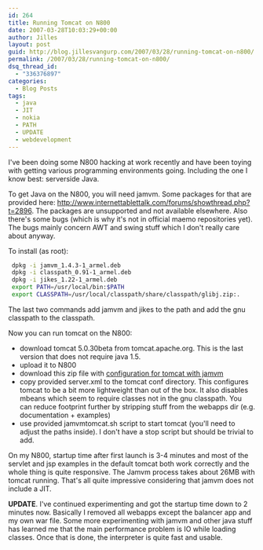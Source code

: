 ```yaml
---
id: 264
title: Running Tomcat on N800
date: 2007-03-28T10:03:29+00:00
author: Jilles
layout: post
guid: http://blog.jillesvangurp.com/2007/03/28/running-tomcat-on-n800/
permalink: /2007/03/28/running-tomcat-on-n800/
dsq_thread_id:
  - "336376897"
categories:
  - Blog Posts
tags:
  - java
  - JIT
  - nokia
  - PATH
  - UPDATE
  - webdevelopment
---
```

I've been doing some N800 hacking at work recently and have been toying with getting various programming environments going. Including the one I know best: serverside Java.

To get Java on the N800, you will need jamvm. Some packages for that are provided here: http://www.internettablettalk.com/forums/showthread.php?t=2896. The packages are unsupported and not available elsewhere. Also there's some bugs (which is why it's not in official maemo repositories yet). The bugs mainly concern AWT and swing stuff which I don't really care about anyway.

To install (as root):

```bash
 dpkg -i jamvm_1.4.3-1_armel.deb
 dpkg -i classpath_0.91-1_armel.deb
 dpkg -i jikes_1.22-1_armel.deb
 export PATH=/usr/local/bin:$PATH
 export CLASSPATH=/usr/local/classpath/share/classpath/glibj.zip:.
```

The last two commands add jamvm and jikes to the path and add the gnu classpath to the classpath.

Now you can run tomcat on the N800:

- download tomcat 5.0.30beta from tomcat.apache.org. This is the last version that does not require java 1.5.
- upload it to N800
- download this zip file with [configuration for tomcat with jamvm](https://www.jillesvangurp.com/wp-content/uploads/2007/03/jamvm.zip)
- copy provided server.xml to the tomcat conf directory. This configures tomcat to be a bit more lightweight than out of the box. It also disables mbeans which seem to require classes not in the gnu classpath. You can reduce footprint further by stripping stuff from the webapps dir (e.g. documentation + examples)
- use provided jamvmtomcat.sh script to start tomcat (you'll need to adjust the paths inside). I don't have a stop script but should be trivial to add.

On my N800, startup time after first launch is 3-4 minutes and most of the servlet and jsp examples in the default tomcat both work correctly and the whole thing is quite responsive. The Jamvm process takes about 26MB with tomcat running. That's all quite impressive considering that jamvm does not include a JIT.

**UPDATE**. I've continued experimenting and got the startup time down to 2 minutes now. Basically I removed all webapps except the balancer app and my own war file. Some more experimenting with jamvm and other java stuff has learned me that the main performance problem is IO while loading classes. Once that is done, the interpreter is quite fast and usable.
